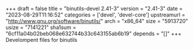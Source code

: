 +++
draft = false
title = "binutils-devel 2.41-3"
version = "2.41-3"
date = "2023-08-29T11:16:52"
categories = ['devel', 'devel-core']
upstreamurl = "http://www.gnu.org/software/binutils/"
arch = "x86_64"
size = "5913720"
usize = "7141221"
sha1sum = "6cf11a04b02beb068e632744b33c643155ab6b19"
depends = "[]"
+++
Develompent files for binutils